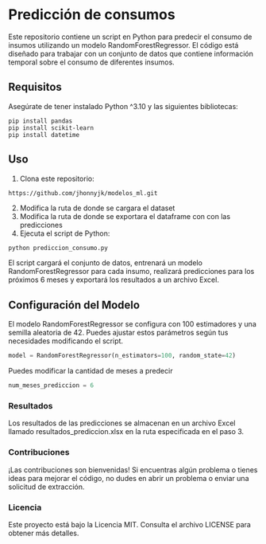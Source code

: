 
# Predicción de consumos


Este repositorio contiene un script en Python para predecir el consumo de insumos utilizando un modelo RandomForestRegressor. El código está diseñado para trabajar con un conjunto de datos que contiene información temporal sobre el consumo de diferentes insumos.

## Requisitos
Asegúrate de tener instalado Python ^3.10 y las siguientes bibliotecas:
```
pip install pandas 
pip install scikit-learn
pip install datetime

```
## Uso

1. Clona este repositorio:
```
https://github.com/jhonnyjk/modelos_ml.git
```
2. Modifica la ruta de donde se cargara el dataset
3. Modifica la ruta de donde se exportara el dataframe con con las predicciones
4. Ejecuta el script de Python:
```Python
python prediccion_consumo.py
```
El script cargará el conjunto de datos, entrenará un modelo RandomForestRegressor para cada insumo, realizará predicciones para los próximos 6 meses y exportará los resultados a un archivo Excel.

## Configuración del Modelo
El modelo RandomForestRegressor se configura con 100 estimadores y una semilla aleatoria de 42. Puedes ajustar estos parámetros según tus necesidades modificando el script.
```Python
model = RandomForestRegressor(n_estimators=100, random_state=42)
```
Puedes modificar la cantidad de meses a predecir
```Python
num_meses_prediccion = 6
```

### Resultados
Los resultados de las predicciones se almacenan en un archivo Excel llamado resultados_prediccion.xlsx en la ruta especificada en el paso 3.

### Contribuciones
¡Las contribuciones son bienvenidas! Si encuentras algún problema o tienes ideas para mejorar el código, no dudes en abrir un problema o enviar una solicitud de extracción.

### Licencia
Este proyecto está bajo la Licencia MIT. Consulta el archivo LICENSE para obtener más detalles.